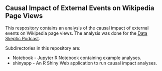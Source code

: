 ## Causal Impact of External Events on Wikipedia Page Views

This respository contains an analysis of the causal impact of external events on Wikipedia page views.  The analysis
was done for the [Data Skeptic Podcast](http://dataskeptic.com/).

Subdirectories in this repository are:
* Notebook - Jupyter R Notebook containing example analyses.
* shinyapp - An R Shiny Web application to run causal impact analyses.
